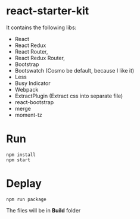 # react-starter-kit

It contains the following libs:

* React
* React Redux
* React Router,
* React Redux Router, 
* Bootstrap
* Bootswatch (Cosmo be default, because I like it)
* Less
* Busy Indicator
* Webpack
* ExtractPlugin (Extract css into separate file)
* react-bootstrap
* merge
* moment-tz

# Run

```
npm install
npm start
```

# Deplay

```
npm run package
```

The files will be in **Build** folder